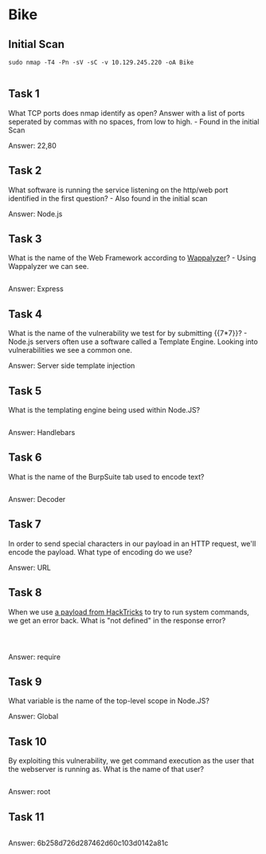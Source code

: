 # Bike

## Initial Scan

```nmap
sudo nmap -T4 -Pn -sV -sC -v 10.129.245.220 -oA Bike
```

<figure><img src="../../../.gitbook/assets/image.png" alt=""><figcaption></figcaption></figure>

## Task 1

What TCP ports does nmap identify as open? Answer with a list of ports seperated by commas with no spaces, from low to high. - Found in the initial Scan

Answer: 22,80

## Task 2

What software is running the service listening on the http/web port identified in the first question? - Also found in the initial scan

Answer: Node.js

## Task 3

What is the name of the Web Framework according to [Wappalyzer](https://www.wappalyzer.com/)? - Using Wappalyzer we can see.&#x20;

<figure><img src="../../../.gitbook/assets/image (1).png" alt=""><figcaption></figcaption></figure>

Answer: Express

## Task 4

What is the name of the vulnerability we test for by submitting \{{7\*7\}}? - Node.js servers often use a software called a Template Engine. Looking into vulnerabilities we see a common one.

Answer: Server side template injection

## Task 5

What is the templating engine being used within Node.JS?

<figure><img src="../../../.gitbook/assets/image (2).png" alt=""><figcaption></figcaption></figure>

Answer: Handlebars

## Task 6

What is the name of the BurpSuite tab used to encode text?

<figure><img src="../../../.gitbook/assets/image (3).png" alt=""><figcaption></figcaption></figure>

Answer: Decoder

## Task 7

In order to send special characters in our payload in an HTTP request, we'll encode the payload. What type of encoding do we use?

Answer: URL

## Task 8

When we use [a payload from HackTricks](https://book.hacktricks.xyz/pentesting-web/ssti-server-side-template-injection#handlebars-nodejs) to try to run system commands, we get an error back. What is "not defined" in the response error?

<figure><img src="../../../.gitbook/assets/image (4).png" alt=""><figcaption></figcaption></figure>

<figure><img src="../../../.gitbook/assets/image (5).png" alt=""><figcaption></figcaption></figure>

<figure><img src="../../../.gitbook/assets/image (6).png" alt=""><figcaption></figcaption></figure>

Answer: require

## Task 9

What variable is the name of the top-level scope in Node.JS?

Answer: Global

## Task 10

By exploiting this vulnerability, we get command execution as the user that the webserver is running as. What is the name of that user?

<figure><img src="../../../.gitbook/assets/image (7).png" alt=""><figcaption></figcaption></figure>

Answer: root

## Task 11

<figure><img src="../../../.gitbook/assets/image (9).png" alt=""><figcaption></figcaption></figure>

Answer: 6b258d726d287462d60c103d0142a81c
